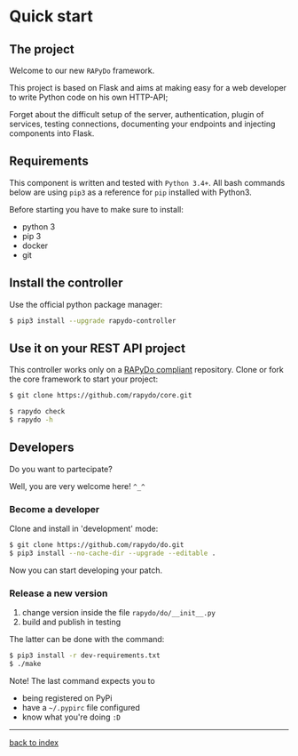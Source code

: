 
# Quick start


## The project

Welcome to our new `RAPyDo` framework.

This project is based on Flask and aims at making easy for a web developer
to write Python code on his own HTTP-API;

Forget about the difficult setup of the server, authentication,
plugin of services, testing connections, documenting your endpoints
and injecting components into Flask.

## Requirements

This component is written and tested with `Python 3.4+`.
All bash commands below are using `pip3` as a reference for `pip` installed with Python3.

Before starting you have to make sure to install:

- python 3
- pip 3
- docker
- git

## Install the controller

Use the official python package manager:

```bash
$ pip3 install --upgrade rapydo-controller
```

## Use it on your REST API project

This controller works only on a [RAPyDo compliant](https://github.com/rapydo) repository.
Clone or fork the core framework to start your project:

```bash
$ git clone https://github.com/rapydo/core.git

$ rapydo check
$ rapydo -h
```

## Developers

Do you want to partecipate?

Well, you are very welcome here! `^_^`

### Become a developer

Clone and install in 'development' mode:

```bash
$ git clone https://github.com/rapydo/do.git
$ pip3 install --no-cache-dir --upgrade --editable .
```

Now you can start developing your patch.

### Release a new version

1. change version inside the file `rapydo/do/__init__.py`
2. build and publish in testing

The latter can be done with the command:

```bash
$ pip3 install -r dev-requirements.txt
$ ./make
```

Note! The last command expects you to 

- being registered on PyPi
- have a `~/.pypirc` file configured
- know what you're doing `:D`


---

[back to index](../)
